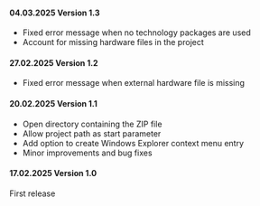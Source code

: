 #### 04.03.2025 Version 1.3
* Fixed error message when no technology packages are used
* Account for missing hardware files in the project

#### 27.02.2025 Version 1.2
* Fixed error message when external hardware file is missing

#### 20.02.2025 Version 1.1

* Open directory containing the ZIP file
* Allow project path as start parameter
* Add option to create Windows Explorer context menu entry
* Minor improvements and bug fixes

#### 17.02.2025 Version 1.0

First release
